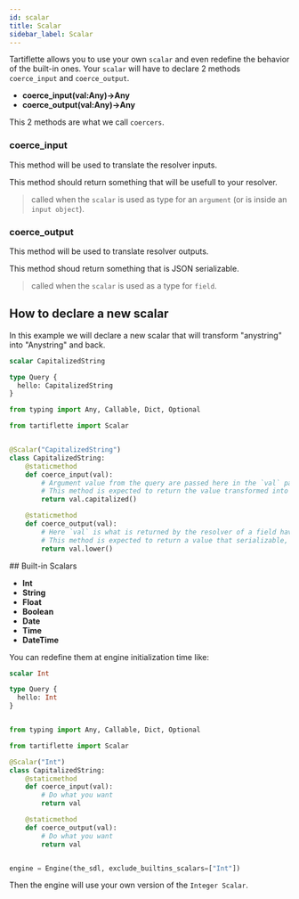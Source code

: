 ```yaml
---
id: scalar
title: Scalar
sidebar_label: Scalar
---
```


Tartiflette allows you to use your own `scalar` and even redefine the behavior of the built-in ones.
Your `scalar` will have to declare 2 methods `coerce_input` and `coerce_output`.

- **coerce_input(val:Any)->Any**
- **coerce_output(val:Any)->Any**

This 2 methods are what we call `coercers`.

### coerce_input

This method will be used to translate the resolver inputs.

This method should return something that will be usefull to your resolver.

> called when the `scalar` is used as type for an `argument` (or is inside an `input object`).

### coerce_output

This method will be used to translate resolver outputs.

This method shoud return something that is JSON serializable.

> called when the `scalar` is used as a type for `field`.

## How to declare a new scalar

In this example we will declare a new scalar that will transform "anystring" into "Anystring" and back.

```graphql
scalar CapitalizedString

type Query {
  hello: CapitalizedString
}
```

```python
from typing import Any, Callable, Dict, Optional

from tartiflette import Scalar


@Scalar("CapitalizedString")
class CapitalizedString:
    @staticmethod
    def coerce_input(val):
        # Argument value from the query are passed here in the `val` parameter.
        # This method is expected to return the value transformed into something usable by your code
        return val.capitalized()

    @staticmethod
    def coerce_output(val):
        # Here `val` is what is returned by the resolver of a field having for type this scalar.
        # This method is expected to return a value that serializable, that will be returned to the caller.
        return val.lower()
```

## Built-in Scalars

- **Int**
- **String**
- **Float**
- **Boolean**
- **Date**
- **Time**
- **DateTime**

You can redefine them at engine initialization time like:

```graphql
scalar Int

type Query {
  hello: Int
}
```

```python

from typing import Any, Callable, Dict, Optional

from tartiflette import Scalar

@Scalar("Int")
class CapitalizedString:
    @staticmethod
    def coerce_input(val):
        # Do what you want
        return val

    @staticmethod
    def coerce_output(val):
        # Do what you want
        return val


engine = Engine(the_sdl, exclude_builtins_scalars=["Int"])
```

Then the engine will use your own version of the `Integer Scalar`.
